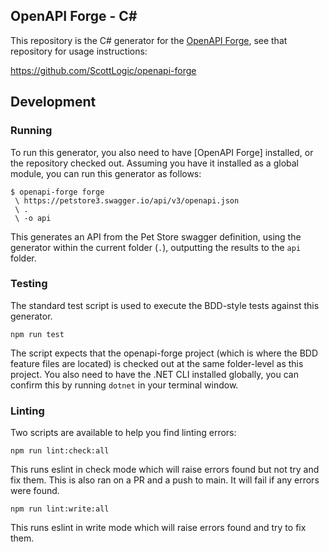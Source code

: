 ## OpenAPI Forge - C#

This repository is the C# generator for the [OpenAPI Forge](https://github.com/ScottLogic/openapi-forge), see that repository for usage instructions:

https://github.com/ScottLogic/openapi-forge

## Development

### Running

To run this generator, you also need to have [OpenAPI Forge] installed, or the repository checked out. Assuming you have it installed as a global module, you can run this generator as follows:

```
$ openapi-forge forge
 \ https://petstore3.swagger.io/api/v3/openapi.json
 \ .
 \ -o api
```

This generates an API from the Pet Store swagger definition, using the generator within the current folder (`.`), outputting the results to the `api` folder.

### Testing

The standard test script is used to execute the BDD-style tests against this generator.

```
npm run test
```

The script expects that the openapi-forge project (which is where the BDD feature files are located) is checked out at the same folder-level as this project. You also need to have the .NET CLI installed globally, you can confirm this by running `dotnet` in your terminal window.

### Linting

Two scripts are available to help you find linting errors:

```
npm run lint:check:all
```

This runs eslint in check mode which will raise errors found but not try and fix them. This is also ran on a PR and a push to main. It will fail if any errors were found.

```
npm run lint:write:all
```

This runs eslint in write mode which will raise errors found and try to fix them.
